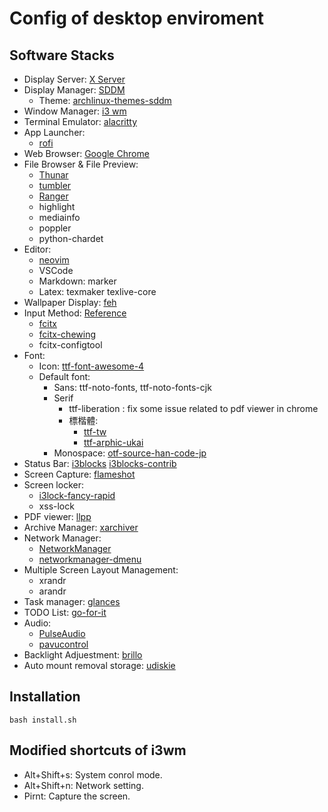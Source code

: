 Config of desktop enviroment
===

## Software Stacks
- Display Server: [X Server](https://wiki.archlinux.org/index.php/Xorg)
- Display Manager: [SDDM](https://wiki.archlinux.org/index.php/SDDM)
    - Theme: [archlinux-themes-sddm](https://aur.archlinux.org/packages/archlinux-themes-sddm)
- Window Manager: [i3 wm](https://i3wm.org/)
- Terminal Emulator: [alacritty](https://github.com/alacritty/alacritty)
- App Launcher:
    - [rofi](https://github.com/davatorium/rofi)
- Web Browser: [Google Chrome](https://wiki.archlinux.org/index.php/Chromium)
- File Browser & File Preview:
    - [Thunar](https://wiki.archlinux.org/index.php/Thunar)
    - [tumbler](https://www.archlinux.org/packages/extra/x86_64/tumbler/)
    - [Ranger](https://github.com/ranger/ranger)
    - highlight
    - mediainfo
    - poppler
    - python-chardet
- Editor:
    - [neovim](https://github.com/neovim/neovim)
    - VSCode
    - Markdown: marker
    - Latex: texmaker texlive-core
- Wallpaper Display: [feh](https://wiki.archlinux.org/index.php/feh)
- Input Method: [Reference](https://gist.github.com/tanyuan/c0d4ee15cf0c9c93da28cc1cf0ff87b3)
    - [fcitx](https://wiki.archlinux.org/index.php/fcitx)
    - [fcitx-chewing](https://github.com/fcitx/fcitx-chewing)
    - fcitx-configtool
- Font:
    - Icon: [ttf-font-awesome-4](https://aur.archlinux.org/packages/ttf-font-awesome-4/)
    - Default font:
        - Sans: ttf-noto-fonts, ttf-noto-fonts-cjk
        - Serif
            - ttf-liberation : fix some issue related to pdf viewer in chrome
            - 標楷體:
                - [ttf-tw](https://aur.archlinux.org/packages/ttf-tw/)
                - [ttf-arphic-ukai](https://www.archlinux.org/packages/community/any/ttf-arphic-ukai/)
        - Monospace: [otf-source-han-code-jp](https://aur.archlinux.org/packages/otf-source-han-code-jp/)
- Status Bar: [i3blocks](https://vivien.github.io/i3blocks/) [i3blocks-contrib](https://github.com/vivien/i3blocks-contrib)
- Screen Capture: [flameshot](https://wiki.archlinux.org/index.php/Flameshot)
- Screen locker: 
    - [i3lock-fancy-rapid](https://github.com/yvbbrjdr/i3lock-fancy-rapid)
    - xss-lock
- PDF viewer: [llpp](https://wiki.archlinux.org/index.php/Llpp)
- Archive Manager: [xarchiver](https://www.archlinux.org/packages/community/x86_64/xarchiver/)
- Network Manager:
    - [NetworkManager](https://wiki.archlinux.org/index.php/NetworkManager)
    - [networkmanager-dmenu](https://github.com/firecat53/networkmanager-dmenu)
- Multiple Screen Layout Management:
    - xrandr
    - arandr
- Task manager: [glances](https://github.com/nicolargo/glances)
- TODO List: [go-for-it](https://aur.archlinux.org/packages/go-for-it/)
- Audio:
    - [PulseAudio](https://wiki.archlinux.org/index.php/PulseAudio)
    - [pavucontrol](https://www.archlinux.org/packages/extra/x86_64/pavucontrol/)
- Backlight Adjuestment: [brillo](https://gitlab.com/cameronnemo/brillo/-/tree/master)
- Auto mount removal storage: [udiskie](https://github.com/coldfix/udiskie)

## Installation
```
bash install.sh
```

## Modified shortcuts of i3wm
- Alt+Shift+s: System conrol mode.
- Alt+Shift+n: Network setting.
- Pirnt: Capture the screen.
